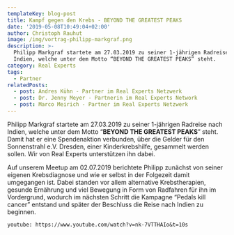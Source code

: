 ```yaml
---
templateKey: blog-post
title: Kampf gegen den Krebs - BEYOND THE GREATEST PEAKS
date: '2019-05-08T10:49:04+02:00'
author: Christoph Rauhut
image: /img/vortrag-philipp-markgraf.png
description: >-
  Philipp Markgraf startete am 27.03.2019 zu seiner 1-jährigen Radreise nach
  Indien, welche unter dem Motto “BEYOND THE GREATEST PEAKS” steht. 
category: Real Experts
tags:
  - Partner
relatedPosts:
  - post: Andres Kühn - Partner im Real Experts Netzwerk
  - post: Dr. Jenny Meyer - Partnerin im Real Experts Network
  - post: Marco Meirich - Partner im Real Experts Netzwerk
---
```

Philipp Markgraf startete am 27.03.2019 zu seiner 1-jährigen Radreise nach Indien, welche unter dem Motto “**BEYOND THE GREATEST PEAKS**” steht. Damit hat er eine Spendenaktion verbunden, über die Gelder für den Sonnenstrahl e.V. Dresden, einer Kinderkrebshilfe, gesammelt werden sollen. Wir von Real Experts unterstützen ihn dabei.

Auf unserem Meetup am 02.07.2019 berichtete Philipp zunächst von seiner eigenen Krebsdiagnose und wie er selbst in der Folgezeit damit umgegangen ist. Dabei standen vor allem alternative Krebstherapien, gesunde Ernährung und viel Bewegung in Form von Radfahren für ihn im Vordergrund, wodurch im nächsten Schritt die Kampagne “Pedals kill cancer” entstand und später der Beschluss die Reise nach Indien zu beginnen.

`youtube: https://www.youtube.com/watch?v=nk-7VTTHAIo&t=10s`
